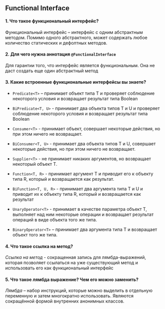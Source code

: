 ## Functional Interface

#### 1. Что такое функциональный интерфейс?
Функциональный интерфейс – интерфейс с одним абстрактным методом. Помимо одного абстрактного, может содержать любое количество статических и дефолтных методов.

#### 2. Для чего нужна аннотация `@FunctionalInterface`
Для гарантии того, что интерфейс является функциональным. Она не даст создать еще один абстрактный метод

#### 3. Какие встроенные функциональные интерфейсы вы знаете?
- `Predicate<T>` – принимает объект типа T и проверяет соблюдение некоторого условия и возвращает результат типа Boolean

- `BiPredicate<T, U>` - принимает два объекта типов T и U и проверяет соблюдение некоторого условия и возвращает результат типа Boolean

- `Consumer<T>` - принимает объект, совершает некоторые действия, но при этом ничего не возвращает.

- `BiConsumer<T, U>` - принимает два объекта типов T и U, совершает некоторые действия, но при этом ничего не возвращает.

- `Supplier<T>` - не принимает никаких аргументов, но возвращает некоторый объект T.

- `Function<T, R>` - принимает аргумент T и приводит его к объекту типа R, который и возвращается как результат.

- `BiFunction<T, U, R>` - принимает два аргумента типа T и U и приводит их к объекту типа R, который и возвращается как результат

- `UnaryOperator<T>` - принимает в качестве параметра объект T, выполняет над ним некоторые операции и возвращает результат операций в виде объекта того же типа.

- `BinaryOperator<T>` – принимает два аргумента типа T и возвращает объект того же типа.

#### 4. Что такое ссылка на метод?
*Ссылка на метод* - сокращенная запись для лямбда-выражений, которая позволяет ссылаться на уже существующий метод и использовать его как функциональный интерфейс

#### 5. Что такое лямбда выражение? Чем его можно заменить?
*Лямбда* – набор инструкций, которые можно выделить в отдельную переменную и затем многократно использовать. Являются сокращённой формой внутренних анонимных классов.